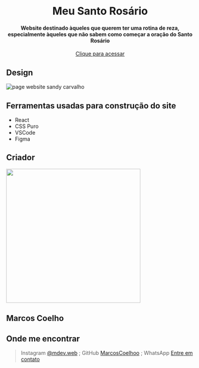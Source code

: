 
<h1 align="center">
  <br>
  <a href="https://meu-santo-rosario.vercel.app/" target="_blank"><img src="https://i.ibb.co/JyLLS2t/image.png" alt="" ></a>
  <br>
    Meu Santo Rosário
  <br>
</h1>

<h4 align="center">Website destinado àqueles que querem ter uma rotina de reza, especialmente àqueles que não sabem como começar a oração do Santo Rosário </h4>

<p align="center">
  <a href="https://meu-santo-rosario.vercel.app/" target="_blank">Clique para acessar</a>
</p>
  
## Design

  ![page website sandy carvalho](https://i.ibb.co/BGgdQ0J/full-page-santo-rosario.png)

## Ferramentas usadas para construção do site

- React
- CSS Puro
- VSCode
- Figma

## Criador

<a href="https://github.com/MarcosCoelhoo" target="_blank"><img src="https://avatars.githubusercontent.com/u/101224501?v=4" alt="" width="360" height="360"></a>

<h2>Marcos Coelho</h2>

## Onde me encontrar

> Instagram [@mdev.web](https://www.instagram.com/mdev.web/) ;
> GitHub [MarcosCoelhoo](https://github.com/MarcosCoelhoo) ;
> WhatsApp [Entre em contato](https://api.whatsapp.com/send?phone=5591985426763&text=Ol%C3%A1,%20vim%20pelo%20Github!)

